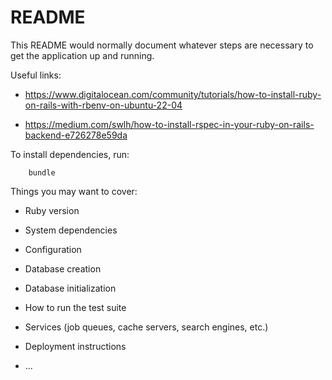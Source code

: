 # README

This README would normally document whatever steps are necessary to get the
application up and running.

Useful links:

* https://www.digitalocean.com/community/tutorials/how-to-install-ruby-on-rails-with-rbenv-on-ubuntu-22-04

* https://medium.com/swlh/how-to-install-rspec-in-your-ruby-on-rails-backend-e726278e59da


To install dependencies, run:
```
    bundle
```
Things you may want to cover:

* Ruby version

* System dependencies

* Configuration

* Database creation

* Database initialization

* How to run the test suite

* Services (job queues, cache servers, search engines, etc.)

* Deployment instructions

* ...
